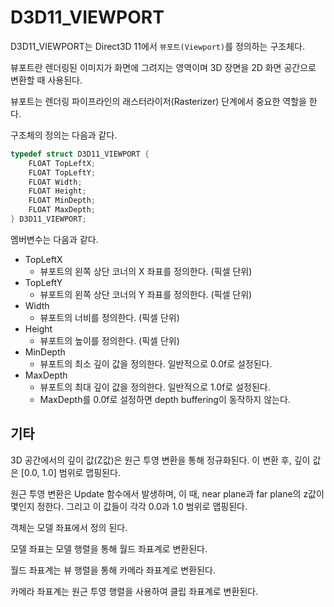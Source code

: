 # D3D11_VIEWPORT
D3D11_VIEWPORT는 Direct3D 11에서 `뷰포트(Viewport)`를 정의하는 구조체다. 

뷰포트란 렌더링된 이미지가 화면에 그려지는 영역이며 3D 장면을 2D 화면 공간으로 변환할 때 사용된다. 

뷰포트는 렌더링 파이프라인의 래스터라이저(Rasterizer) 단계에서 중요한 역할을 한다.

구조체의 정의는 다음과 같다.
```cpp
typedef struct D3D11_VIEWPORT {
    FLOAT TopLeftX;
    FLOAT TopLeftY;
    FLOAT Width;
    FLOAT Height;
    FLOAT MinDepth;
    FLOAT MaxDepth;
} D3D11_VIEWPORT;
```

멤버변수는 다음과 같다.
* TopLeftX
  * 뷰포트의 왼쪽 상단 코너의 X 좌표를 정의한다. (픽셀 단위)
* TopLeftY
  * 뷰포트의 왼쪽 상단 코너의 Y 좌표를 정의한다. (픽셀 단위) 
* Width
  * 뷰포트의 너비를 정의한다. (픽셀 단위)  
* Height
  * 뷰포트의 높이를 정의한다. (픽셀 단위)  
* MinDepth
  * 뷰포트의 최소 깊이 값을 정의한다. 일반적으로 0.0f로 설정된다.  
* MaxDepth
  * 뷰포트의 최대 깊이 값을 정의한다. 일반적으로 1.0f로 설정된다.
  * MaxDepth를 0.0f로 설정하면 depth buffering이 동작하지 않는다.

## 기타
3D 공간에서의 깊이 값(Z값)은 원근 투영 변환을 통해 정규화된다. 이 변환 후, 깊이 값은 [0.0, 1.0] 범위로 맵핑된다.

원근 투영 변환은 Update 함수에서 발생하며, 이 때, near plane과 far plane의 z값이 몇인지 정한다. 그리고 이 값들이 각각 0.0과 1.0 범위로 맵핑된다.

객체는 모델 좌표에서 정의 된다.

모델 좌표는 모델 행렬을 통해 월드 좌표계로 변환된다.

월드 좌표계는 뷰 행렬을 통해 카메라 좌표계로 변환된다.

카메라 좌표계는 원근 투영 행렬을 사용하여 클립 좌표계로 변환된다.